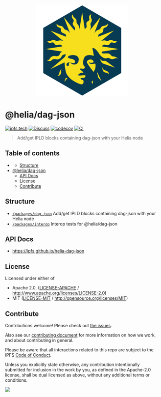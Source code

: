 <p align="center">
  <a href="https://github.com/ipfs/helia" title="Helia">
    <img src="https://raw.githubusercontent.com/ipfs/helia/main/assets/helia.png" alt="Helia logo" width="300" />
  </a>
</p>

# @helia/dag-json <!-- omit in toc -->

[![ipfs.tech](https://img.shields.io/badge/project-IPFS-blue.svg?style=flat-square)](https://ipfs.tech)
[![Discuss](https://img.shields.io/discourse/https/discuss.ipfs.tech/posts.svg?style=flat-square)](https://discuss.ipfs.tech)
[![codecov](https://img.shields.io/codecov/c/github/ipfs/helia-dag-json.svg?style=flat-square)](https://codecov.io/gh/ipfs/helia-dag-json)
[![CI](https://img.shields.io/github/actions/workflow/status/ipfs/helia-dag-json/js-test-and-release.yml?branch=main\&style=flat-square)](https://github.com/ipfs/helia-dag-json/actions/workflows/js-test-and-release.yml?query=branch%3Amain)

> Add/get IPLD blocks containing dag-json with your Helia node

## Table of contents <!-- omit in toc -->

- - [Structure](#structure)
- [@helia/dag-json <!-- omit in toc -->](#heliadag-json----omit-in-toc---)
  - [API Docs](#api-docs)
  - [License](#license)
  - [Contribute](#contribute)

## Structure

- [`/packages/dag-json`](./packages/dag-json) Add/get IPLD blocks containing dag-json with your Helia node
- [`/packages/interop`](./packages/interop) Interop tests for @helia/dag-json

## API Docs

- <https://ipfs.github.io/helia-dag-json>

## License

Licensed under either of

- Apache 2.0, ([LICENSE-APACHE](LICENSE-APACHE) / <http://www.apache.org/licenses/LICENSE-2.0>)
- MIT ([LICENSE-MIT](LICENSE-MIT) / <http://opensource.org/licenses/MIT>)

## Contribute

Contributions welcome! Please check out [the issues](https://github.com/ipfs/helia-dag-json/issues).

Also see our [contributing document](https://github.com/ipfs/community/blob/master/CONTRIBUTING_JS.md) for more information on how we work, and about contributing in general.

Please be aware that all interactions related to this repo are subject to the IPFS [Code of Conduct](https://github.com/ipfs/community/blob/master/code-of-conduct.md).

Unless you explicitly state otherwise, any contribution intentionally submitted for inclusion in the work by you, as defined in the Apache-2.0 license, shall be dual licensed as above, without any additional terms or conditions.

[![](https://cdn.rawgit.com/jbenet/contribute-ipfs-gif/master/img/contribute.gif)](https://github.com/ipfs/community/blob/master/CONTRIBUTING.md)
